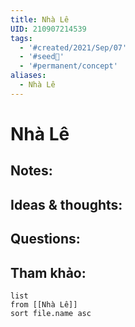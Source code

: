 ```yaml
---
title: Nhà Lê
UID: 210907214539
tags:
  - '#created/2021/Sep/07'
  - '#seed🥜'
  - '#permanent/concept'
aliases:
  - Nhà Lê
---
```

# Nhà Lê

## Notes:


## Ideas & thoughts:

## Questions:


## Tham khảo:
```dataview
list
from [[Nhà Lê]]
sort file.name asc
```
